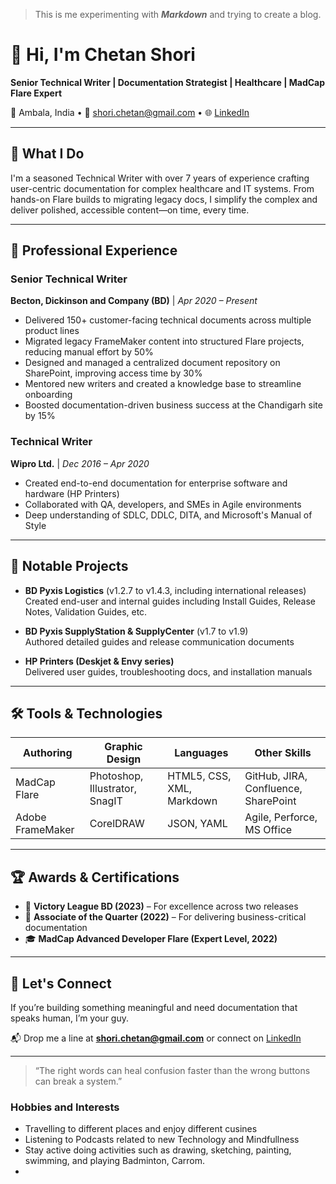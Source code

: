 > This is me experimenting with ***Markdown*** and trying to create a blog.

# 👋 Hi, I'm Chetan Shori  
**Senior Technical Writer | Documentation Strategist | Healthcare | MadCap Flare Expert**

📍 Ambala, India • 📧 shori.chetan@gmail.com • 🌐 [LinkedIn](https://www.linkedin.com/in/chetanshori/)

---

## 🧰 What I Do
I'm a seasoned Technical Writer with over 7 years of experience crafting user-centric documentation for complex healthcare and IT systems. From hands-on Flare builds to migrating legacy docs, I simplify the complex and deliver polished, accessible content—on time, every time.

---

## 💼 Professional Experience

### **Senior Technical Writer**  
**Becton, Dickinson and Company (BD)** | *Apr 2020 – Present*  
- Delivered 150+ customer-facing technical documents across multiple product lines  
- Migrated legacy FrameMaker content into structured Flare projects, reducing manual effort by 50%  
- Designed and managed a centralized document repository on SharePoint, improving access time by 30%  
- Mentored new writers and created a knowledge base to streamline onboarding  
- Boosted documentation-driven business success at the Chandigarh site by 15%  

### **Technical Writer**  
**Wipro Ltd.** | *Dec 2016 – Apr 2020*  
- Created end-to-end documentation for enterprise software and hardware (HP Printers)  
- Collaborated with QA, developers, and SMEs in Agile environments  
- Deep understanding of SDLC, DDLC, DITA, and Microsoft's Manual of Style  

---

## 🧪 Notable Projects

- **BD Pyxis Logistics** (v1.2.7 to v1.4.3, including international releases)  
  Created end-user and internal guides including Install Guides, Release Notes, Validation Guides, etc.

- **BD Pyxis SupplyStation & SupplyCenter** (v1.7 to v1.9)  
  Authored detailed guides and release communication documents  

- **HP Printers (Deskjet & Envy series)**  
  Delivered user guides, troubleshooting docs, and installation manuals

---

## 🛠️ Tools & Technologies

| Authoring        | Graphic Design     | Languages         | Other Skills                       |
|------------------|--------------------|-------------------|------------------------------------|
| MadCap Flare     | Photoshop, Illustrator, SnagIT | HTML5, CSS, XML, Markdown | GitHub, JIRA, Confluence, SharePoint |
| Adobe FrameMaker | CorelDRAW          | JSON, YAML        | Agile, Perforce, MS Office         |

---

## 🏆 Awards & Certifications

- 🏅 **Victory League BD (2023)** – For excellence across two releases  
- 🏅 **Associate of the Quarter (2022)** – For delivering business-critical documentation  
- 🎓 **MadCap Advanced Developer Flare (Expert Level, 2022)**

---

## 🤝 Let's Connect

If you’re building something meaningful and need documentation that speaks human, I’m your guy.

📬 Drop me a line at **shori.chetan@gmail.com** or connect on [LinkedIn](https://www.linkedin.com/in/chetanshori/)

---

> “The right words can heal confusion faster than the wrong buttons can break a system.”



### Hobbies and Interests
+ Travelling to different places and enjoy different cusines
+ Listening to Podcasts related to new Technology and Mindfullness
+ Stay active doing activities such as drawing, sketching, painting, swimming, and playing Badminton, Carrom.
+ 
